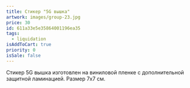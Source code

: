 ```yaml
---
title: Стикер "5G вышка"
artwork: images/group-23.jpg
price: 30
id: 611a33e5e35864001196ea35
tags:
  - liquidation
isAddToCart: true
priority: 0
isSale: false
---
```


Стикер 5G вышка изготовлен на виниловой пленке с дополнительной защитной ламинацией. Размер 7х7 см.
